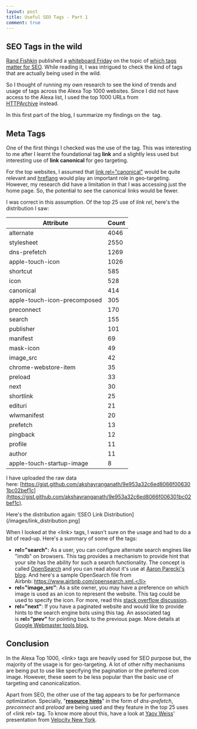 ```yaml
---
layout: post
title: Useful SEO Tags - Part 1
comment: true
---
```


## SEO Tags in the wild
[Rand Fishkin](https://twitter.com/randfish) published a [whiteboard Friday](https://moz.com/blog/category/whiteboard-friday) on the topic of [which tags matter for SEO](https://moz.com/blog/which-page-markup-tags-still-matter-for-seo-whiteboard-friday). While reading it, I was intrigued to check the kind of tags that are actually being used in the wild.

So I thought of running my own research to see the kind of trends and usage of tags across the Alexa Top 1000 websites. Since I did not have access to the Alexa list, I used the top 1000 URLs from [HTTPArchive](http://httparchive.org/) instead.

In this first part of the blog, I summarize my findings on the  tag.

## Meta Tags
One of the first things I checked was the use of the tag. This was interesting to me after I learnt the foundational tag __link__ and a slightly less used but interesting use of __link canonical__ for geo targeting.

For the top websites, I assumed that [link rel="canonical"](https://moz.com/learn/seo/canonicalization) would be quite relevant and [hreflang](https://moz.com/learn/seo/hreflang-tag) would play an important role in geo-targeting. However, my research did have a limitation in that I was accessing just the home page. So, the potential to see the canonical links would be fewer.

I was correct in this assumption. Of the top 25 use of _link rel_, here's the distribution I saw:

| Attribute | Count |
| --------- | ----- |
| alternate | 4046 |
| stylesheet | 2550 |
| dns-prefetch | 1269 |
| apple-touch-icon | 1026 |
| shortcut | 585 |
| icon | 528 |
| canonical | 414 |
| apple-touch-icon-precomposed | 305 |
| preconnect | 170 |
| search | 155 |
| publisher | 101 |
| manifest | 69 |
| mask-icon | 49 |
| image_src | 42 |
| chrome-webstore-item | 35 |
| preload | 33 |
| next | 30 |
| shortlink | 25 |
| edituri | 21 |
| wlwmanifest | 20 |
| prefetch | 13 |
| pingback | 12 |
| profile | 11 |
| author | 11 |
| apple-touch-startup-image | 8 |


I have uploaded the raw data here: [https://gist.github.com/akshayranganath/9e953a32c6ed8066f006301bc02bef1c](https://gist.github.com/akshayranganath/9e953a32c6ed8066f006301bc02bef1c).

Here's the distribution again:
![SEO Link Distribution](/images/link_distribution.png]

When I looked at the &lt;link&gt; tags, I wasn't sure on the usage and had to do a bit of read-up. Here's a summary of some of the tags:

* __rel="search":__ As a user, you can configure alternate search engines like "imdb" on browsers. This tag provides a mechanism to provide hint that your site has the ability for such a search functionality. The concept is called <a href="http://www.opensearch.org/Home">OpenSearch</a> and you can read about it's use at <a href="https://aaronparecki.com/2011/07/11/3/how-to-let-google-power-opensearch-on-your-website">Aaron Parecki's blog</a>. And here's a sample OpenSearch file from Airbnb: https://www.airbnb.com/opensearch.xml.</li>
* __rel="image_src"__: As a site owner, you may have a preference on which image is used as an icon to represent the website. This tag could be used to specify the icon. For more, read this <a href="https://stackoverflow.com/questions/19274463/what-is-link-rel-image-src">stack overflow discussion</a>.</li>
* __rel="next"__: If you have a paginated website and would like to provide hints to the search engine bots using this tag. An associated tag is <strong>rel="prev" </strong>for pointing back to the previous page. More details at <a href="https://webmasters.googleblog.com/2011/09/pagination-with-relnext-and-relprev.html">Google Webmaster tools blog.</a></li>


## Conclusion
In the Alexa Top 1000, &lt;link&gt; tags are heavily used for SEO purpose but, the majority of the usage is for geo-targeting. A lot of other nifty mechanisms are being put to use like specifying the pagination or the preferred icon image. However, these seem to be less popular than the basic use of targeting and canonicalization.

Apart from SEO, the other use of the tag appears to be for performance optimization. Specially, "__[resource hints](https://w3c.github.io/resource-hints/)__" in the form of *dns-prefetch*, *preconnect* and *preload* are being used and they feature in the top 25 uses of &lt;link rel&gt; tag. To know more about this, have a look at [Yaov Weiss](https://twitter.com/yoavweiss?lang=en)' presentation from [Velocity New York](https://yoavweiss.github.io/velocity_nyc_resource_hints/#1).